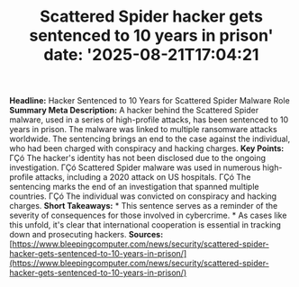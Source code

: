 ﻿---
title: "Scattered Spider hacker gets sentenced to 10 years in prison'
date: '2025-08-21T17:04:21"
category: "Markets"
summary: ""
slug: "scattered spider hacker gets sentenced to 10 years in prison"
source_urls:
  - "https://www.bleepingcomputer.com/news/security/scattered-spider-hacker-gets-sentenced-to-10-years-in-prison/"
seo:
  title: "Scattered Spider hacker gets sentenced to 10 years in prison | Hash n Hedge'
  description: '"
  keywords: ["news", "markets", "brief"]
---
**Headline:** Hacker Sentenced to 10 Years for Scattered Spider Malware Role  **Summary Meta Description:** A hacker behind the Scattered Spider malware, used in a series of high-profile attacks, has been sentenced to 10 years in prison. The malware was linked to multiple ransomware attacks worldwide. The sentencing brings an end to the case against the individual, who had been charged with conspiracy and hacking charges.  **Key Points:**  ΓÇó The hacker's identity has not been disclosed due to the ongoing investigation. ΓÇó Scattered Spider malware was used in numerous high-profile attacks, including a 2020 attack on US hospitals. ΓÇó The sentencing marks the end of an investigation that spanned multiple countries. ΓÇó The individual was convicted on conspiracy and hacking charges.  **Short Takeaways:**  * This sentence serves as a reminder of the severity of consequences for those involved in cybercrime.  * As cases like this unfold, it's clear that international cooperation is essential in tracking down and prosecuting hackers.  **Sources:** [https://www.bleepingcomputer.com/news/security/scattered-spider-hacker-gets-sentenced-to-10-years-in-prison/](https://www.bleepingcomputer.com/news/security/scattered-spider-hacker-gets-sentenced-to-10-years-in-prison/) 
